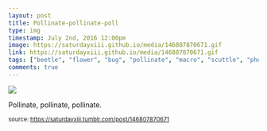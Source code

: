 ```yaml
---
layout: post
title: Pollinate-pollinate-poll
type: img
timestamp: July 2nd, 2016 12:00pm
image: https://saturdayxiii.github.io/media/146807870671.gif
link: https://saturdayxiii.github.io/media/146807870671.gif
tags: ["beetle", "flower", "bug", "pollinate", "macro", "scuttle", "photography"]
comments: true
---
```

<img src="https://saturdayxiii.github.io/media/146807870671.gif"/>

Pollinate, pollinate, pollinate.
 
  
<small>source: https://saturdayxiii.tumblr.com/post/146807870671</small>
